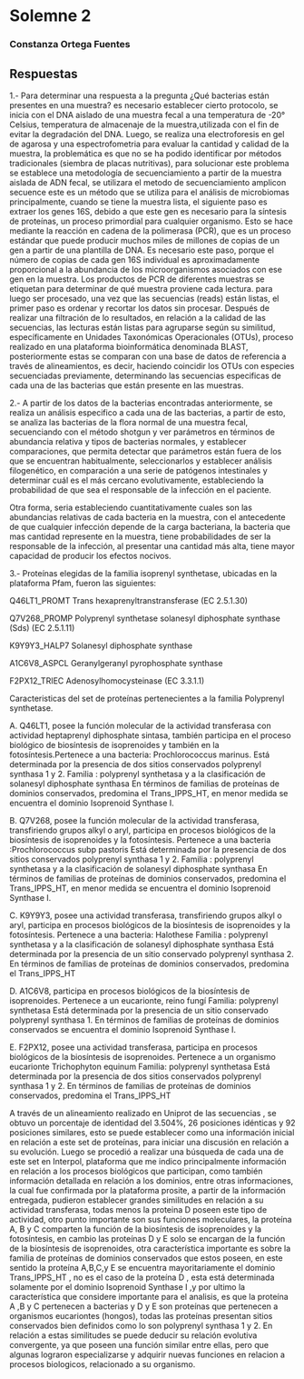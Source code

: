 
# Solemne 2


### Constanza Ortega Fuentes

## Respuestas

 1.-  Para determinar una respuesta a la pregunta ¿Qué bacterias están presentes en una muestra? es necesario establecer cierto protocolo, se inicia con el DNA  aislado de una muestra fecal  a una temperatura de -20° Celsius, temperatura de almacenaje de la muestra,utilizada con el fin de evitar la degradación del DNA.
Luego,  se realiza una electroforesis en gel de agarosa y una espectrofometria para evaluar la cantidad y calidad de la muestra, la problemática es que no se ha podido identificar por métodos tradicionales (siembra de placas nutritivas),  para solucionar este  problema se establece una metodología de secuenciamiento a partir de la muestra aislada de ADN fecal, se utilizara  el  metodo de secuenciamiento amplicon secuence este es un método que se utiliza para el análisis de microbiomas principalmente, cuando se tiene la muestra lista, el siguiente paso es extraer los genes 16S, debido a que este gen es necesario para la síntesis de proteínas, un proceso primordial para cualquier organismo. Esto se hace mediante la reacción en cadena de la polimerasa (PCR), que es un proceso estándar que puede producir muchos miles de millones de copias de un gen a partir de una plantilla de DNA. Es necesario este paso, porque  el número de copias de cada gen 16S individual es aproximadamente proporcional a la abundancia de los microorganismos asociados con ese gen en la muestra. Los productos de PCR de diferentes muestras se etiquetan para determinar de qué muestra proviene cada lectura. para luego ser procesado, una vez que las secuencias (reads) están listas, el primer paso es ordenar y recortar los datos sin procesar. Después de realizar una  filtración  de lo resultados, en relación a la calidad de las secuencias, las lecturas están listas para agruparse según su similitud, específicamente en Unidades Taxonómicas Operacionales (OTUs), proceso realizado en una plataforma bioinformática denominada BLAST,  posteriormente estas  se comparan con una base de datos de referencia a través de alineamientos, es decir, haciendo coincidir los OTUs con especies secuenciadas previamente, determinando las secuencias especificas de cada una de las bacterias que están presente en las muestras. 




2.-  A partir de los datos de la bacterias encontradas anteriormente, se realiza un análisis especifico a cada una de las bacterias, a partir de esto, se analiza las bacterias de la flora normal de una muestra fecal, secuenciando con el método shotgun  y ver parámetros en términos de abundancia relativa y tipos de bacterias normales, y establecer comparaciones, que permita detectar que parámetros están fuera de los que se encuentran habitualmente, seleccionarlos y establecer análisis filogenético, en comparación a una serie de patógenos intestinales y determinar cuál es el más cercano evolutivamente, estableciendo la probabilidad de que sea el responsable de la infección en el paciente.

Otra forma, seria estableciendo cuantitativamente cuales son las abundancias relativas de cada bacteria en la muestra, con el antecedente de que cualquier infección depende de la carga bacteriana, la bacteria que mas cantidad represente en la muestra, tiene probabilidades de ser la responsable de la infección, al presentar una cantidad más alta, tiene mayor capacidad de producir los efectos nocivos.
 


 



 3.- Proteínas elegidas de la familia isoprenyl synthetase, ubicadas en la plataforma Pfam, fueron las siguientes:
 
 
Q46LT1_PROMT     Trans hexaprenyltranstransferase (EC 2.5.1.30)


Q7V268_PROMP  Polyprenyl synthetase solanesyl diphosphate synthase (Sds) (EC 2.5.1.11)


K9Y9Y3_HALP7  Solanesyl diphosphate synthase


A1C6V8_ASPCL  Geranylgeranyl pyrophosphate synthase


F2PX12_TRIEC    Adenosylhomocysteinase (EC 3.3.1.1)


Caracteristicas del set de proteínas pertenecientes a la familia Polyprenyl synthetase.



A.	Q46LT1, posee la función molecular de la actividad transferasa con actividad heptaprenyl diphosphate sintasa, también participa en el proceso biológico de biosíntesis  de isoprenoides y también en la fotosíntesis.Pertenece a una bacteria: Prochlorococcus marinus.
Está determinada por la presencia de dos sitios conservados  polyprenyl synthasa 1 y 2.
Familia : polyprenyl synthetasa y a la clasificación de  solanesyl diphosphate synthasa
En términos de familias de proteínas de dominios conservados, predomina el Trans_IPPS_HT, en menor medida se encuentra el dominio Isoprenoid Synthase I.

 
B.	 Q7V268, posee la función molecular de la actividad transferasa, transfiriendo grupos alkyl o aryl, participa en procesos biológicos de la biosíntesis de isoprenoides y la fotosíntesis. Pertenece a una bacteria :Prochlorococcus subp pastoris
Está determinada por la presencia de dos sitios conservados  polyprenyl synthasa 1 y 2.
Familia : polyprenyl synthetasa y a la clasificación de  solanesyl diphosphate synthasa
En términos de familias de proteínas de dominios conservados, predomina el Trans_IPPS_HT, en menor medida se encuentra el dominio Isoprenoid Synthase I.


C.	K9Y9Y3, posee una actividad transferasa, transfiriendo grupos alkyl o aryl, participa en procesos biológicos de la biosíntesis de isoprenoides y la fotosíntesis. Pertenece a una bacteria: Halothese
Familia : polyprenyl synthetasa y a la clasificación de  solanesyl diphosphate synthasa
Está determinada por la presencia de un sitio conservado polyprenyl synthasa 2.
En términos de familias de proteínas de dominios conservados, predomina el Trans_IPPS_HT


D.	A1C6V8, participa en procesos biológicos de la biosíntesis de isoprenoides. Pertenece a un eucarionte, reino fungí
Familia: polyprenyl  synthetasa
Está determinada por la presencia de un sitio conservado polyprenyl synthasa 1.
En términos de familias de proteínas de dominios conservados se encuentra el dominio Isoprenoid Synthase I.


E.	F2PX12, posee una actividad transferasa, participa en procesos biológicos de la biosíntesis de isoprenoides. Pertenece a un organismo eucarionte Trichophyton equinum
Familia: polyprenyl  synthetasa
Está determinada por la presencia de dos sitios conservados polyprenyl synthasa 1 y 2.
En términos de familias de proteínas de dominios conservados, predomina el Trans_IPPS_HT

 
A través de un alineamiento realizado en Uniprot de las secuencias , se obtuvo un porcentaje de identidad del 3.504%, 26 posiciones idénticas  y 92 posiciones similares, esto se puede establecer como una información inicial en relación  a este set de proteínas, para iniciar una discusión en relación a su evolución. Luego se procedió a realizar una búsqueda de cada una de este set en Interpol, plataforma que me indico principalmente información en relación a los procesos biológicos que participan, como también información detallada en relación a los dominios, entre otras informaciones,  la cual fue confirmada por la plataforma prosite,  a partir de la información entregada, pudieron establecer grandes similitudes en relación a su actividad transferasa, todas menos la proteina D poseen este tipo de actividad, otro punto importante son sus funciones moleculares, la proteína A, B y C comparten la función de la biosíntesis  de isoprenoides y la fotosíntesis, en cambio las proteínas D y E  solo se encargan de la función de la biosíntesis de isoprenoides, otra característica importante es sobre la familia de proteínas de dominios conservados que estos poseen, en este sentido la proteína A,B,C,y E  se encuentra mayoritariamente el dominio Trans_IPPS_HT , no es el caso  de la proteína D , esta está determinada  solamente por el dominio Isoprenoid Synthase I ,y por ultimo la  característica que considere importante para el analisis, es que la proteína A ,B y C pertenecen a bacterias y D y E son proteínas que pertenecen a organismos eucariontes (hongos), todas las proteínas presentan sitios conservados bien definidos como lo son polyprenyl synthasa 1 y 2. En relación a estas similitudes se puede deducir su relación evolutiva convergente, ya que poseen una función similar entre ellas, pero que algunas lograron especializarse y adquirir nuevas funciones en relacion a procesos biologicos, relacionado a su organismo.


